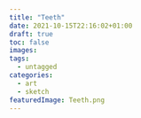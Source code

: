 ```yaml
---
title: "Teeth"
date: 2021-10-15T22:16:02+01:00
draft: true
toc: false
images:
tags:
  - untagged
categories:
  - art
  - sketch
featuredImage: Teeth.png
---
```


